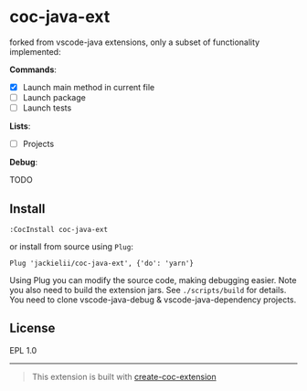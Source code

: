 # coc-java-ext

forked from vscode-java extensions, only a subset of functionality implemented:

**Commands**:

- [x] Launch main method in current file
- [ ] Launch package
- [ ] Launch tests

**Lists**:

- [ ] Projects

**Debug**:

TODO

## Install

`:CocInstall coc-java-ext`

or install from source using `Plug`:

```vim
Plug 'jackielii/coc-java-ext', {'do': 'yarn'}
```

Using Plug you can modify the source code, making debugging easier. Note you
also need to build the extension jars. See `./scripts/build` for details. You
need to clone vscode-java-debug & vscode-java-dependency projects.

## License

EPL 1.0

---

> This extension is built with [create-coc-extension](https://github.com/fannheyward/create-coc-extension)
